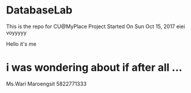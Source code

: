 # DatabaseLab

This is the repo for CU@MyPlace Project
Started On Sun Oct 15, 2017
eiei
voyyyyy


Hello it's me


i was wondering about if after all ...
=======
Ms.Wari Maroengsit
5822771333

